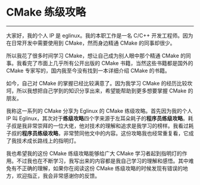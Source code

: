 # CMake 练级攻略
---
大家好，我的个人 IP 是 eglinux。我的本职工作是一名 C/C++ 开发工程师。因为在日常开发中需要使用到 CMake，然而身边精通 CMake 的同事却很少。

所以我花了很多时间学习 CMake，想让自己成为别人眼中那个精通 CMake 的同事。我看完了市面上几乎所有公开出版的 CMake 书籍，当然这些书籍都是国外的 CMake 专家写的，国内我至今没有找到一本详细介绍 CMake 的书籍。

如今，自己对 CMake 的掌握已经比较满意了。因为我学习 CMake 的经历比较坎坷，所以我想把自己学到的知识分享出来，希望能帮助到更多想要掌握 CMake 的朋友。

我称这一系列的 CMake 分享为 Eglinux 的 CMake 练级攻略。首先因为我的个人 IP 叫 Eglinux，其次对于**练级攻略**四个字来源于左耳朵耗子的**程序员练级攻略**。耗子叔是我非常崇拜的一位大佬，他对技术的理解和追求是我学习的榜样。我看过耗子叔的**程序员练级攻略**，非常赞同他文中的内容。这份攻略我也经常重复看，它成了我技术成长路线上的指明灯。

我也希望我的这份 CMake 练级攻略能够给广大 CMake 学习者起到指明灯的作用。不过我也在不断学习，我写出来的内容都是我自己学习的理解和感悟。其中难免有不正确的理解，如果你在阅读这份 CMake 练级攻略的时候发现有错误的地方，欢迎指正，我会非常感谢你的反馈。